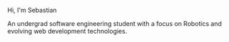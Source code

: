 Hi, I'm Sebastian

An undergrad software engineering student with a focus on Robotics and evolving web development technologies.
